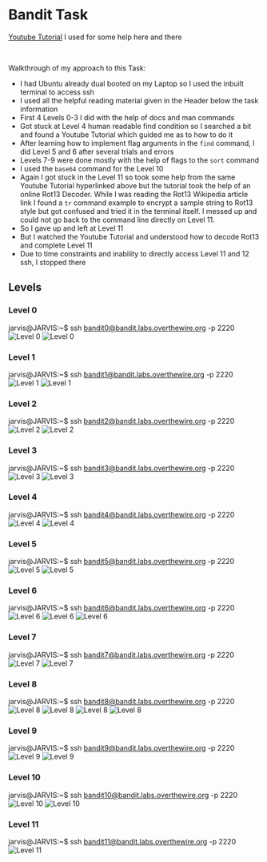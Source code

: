 # Bandit Task

[Youtube Tutorial]("https://youtube.com/playlist?list=PLBf0hzazHTGOIn_vuuuCzRFVhYiDBnJID") I used for some help here and there

<br>

Walkthrough of my approach to this Task:

- I had Ubuntu already dual booted on my Laptop so I used the inbuilt terminal to access ssh
- I used all the helpful reading material given in the Header below the task information
- First 4 Levels 0-3 I did with the help of docs and man commands
- Got stuck at Level 4 human readable find condition so I searched a bit and found a Youtube Tutorial which guided me as to how to do it
- After learning how to implement flag arguments in the `find` command, I did Level 5 and 6 after several trials and errors
- Levels 7-9 were done mostly with the help of flags to the `sort` command
- I used the `base64` command for the Level 10
- Again I got stuck in the Level 11 so took some help from the same Youtube Tutorial hyperlinked above but the tutorial took the help of an online Rot13 Decoder. While I was reading the Rot13 Wikipedia article link I found a `tr` command example to encrypt a sample string to Rot13 style but got confused and tried it in the terminal itself. I messed up and could not go back to the command line directly on Level 11.
- So I gave up and left at Level 11
- But I watched the Youtube Tutorial and understood how to decode Rot13 and complete Level 11
- Due to time constraints and inability to directly access Level 11 and 12 ssh, I stopped there

## Levels

### Level 0

jarvis@JARVIS:~$ ssh bandit0@bandit.labs.overthewire.org -p 2220
![Level 0](./assets/level0-1.png)
![Level 0](./assets/level0-2.png)

### Level 1

jarvis@JARVIS:~$ ssh bandit1@bandit.labs.overthewire.org -p 2220
![Level 1](./assets/level1-1.png)
![Level 1](./assets/level1-2.png)

### Level 2

jarvis@JARVIS:~$ ssh bandit2@bandit.labs.overthewire.org -p 2220
![Level 2](./assets/level2-1.png)
![Level 2](./assets/level2-2.png)

### Level 3

jarvis@JARVIS:~$ ssh bandit3@bandit.labs.overthewire.org -p 2220
![Level 3](./assets/level3-1.png)
![Level 3](./assets/level3-2.png)

### Level 4

jarvis@JARVIS:~$ ssh bandit4@bandit.labs.overthewire.org -p 2220
![Level 4](./assets/level4-1.png)
![Level 4](./assets/level4-2.png)

### Level 5

jarvis@JARVIS:~$ ssh bandit5@bandit.labs.overthewire.org -p 2220
![Level 5](./assets/level5-1.png)
![Level 5](./assets/level5-2.png)

### Level 6

jarvis@JARVIS:~$ ssh bandit6@bandit.labs.overthewire.org -p 2220
![Level 6](./assets/level6-1.png)
![Level 6](./assets/level6-2.png)
![Level 6](./assets/level6-3.png)

### Level 7

jarvis@JARVIS:~$ ssh bandit7@bandit.labs.overthewire.org -p 2220
![Level 7](./assets/level7-1.png)
![Level 7](./assets/level7-2.png)

### Level 8

jarvis@JARVIS:~$ ssh bandit8@bandit.labs.overthewire.org -p 2220
![Level 8](./assets/level8-1.png)
![Level 8](./assets/level8-2.png)
![Level 8](./assets/level8-3.png)
![Level 8](./assets/level8-4.png)

### Level 9

jarvis@JARVIS:~$ ssh bandit9@bandit.labs.overthewire.org -p 2220
![Level 9](./assets/level9-1.png)
![Level 9](./assets/level9-2.png)

### Level 10

jarvis@JARVIS:~$ ssh bandit10@bandit.labs.overthewire.org -p 2220
![Level 10](./assets/level10-1.png)
![Level 10](./assets/level10-2.png)

### Level 11

jarvis@JARVIS:~$ ssh bandit11@bandit.labs.overthewire.org -p 2220
![Level 11](./assets/level11-1.png)

